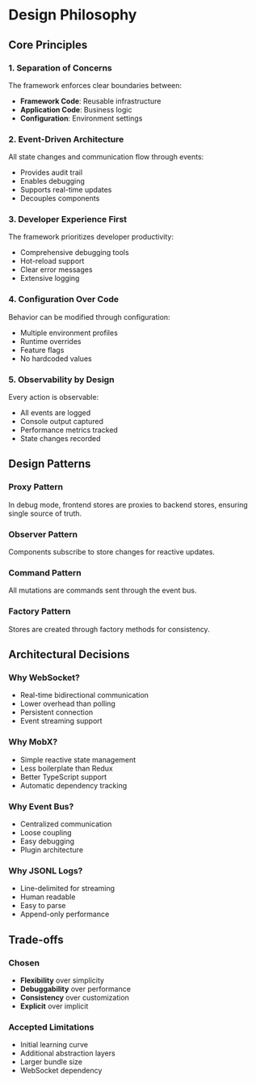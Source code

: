 # Design Philosophy

## Core Principles

### 1. Separation of Concerns

The framework enforces clear boundaries between:
- **Framework Code**: Reusable infrastructure
- **Application Code**: Business logic
- **Configuration**: Environment settings

### 2. Event-Driven Architecture

All state changes and communication flow through events:
- Provides audit trail
- Enables debugging
- Supports real-time updates
- Decouples components

### 3. Developer Experience First

The framework prioritizes developer productivity:
- Comprehensive debugging tools
- Hot-reload support
- Clear error messages
- Extensive logging

### 4. Configuration Over Code

Behavior can be modified through configuration:
- Multiple environment profiles
- Runtime overrides
- Feature flags
- No hardcoded values

### 5. Observability by Design

Every action is observable:
- All events are logged
- Console output captured
- Performance metrics tracked
- State changes recorded

## Design Patterns

### Proxy Pattern
In debug mode, frontend stores are proxies to backend stores, ensuring single source of truth.

### Observer Pattern
Components subscribe to store changes for reactive updates.

### Command Pattern
All mutations are commands sent through the event bus.

### Factory Pattern
Stores are created through factory methods for consistency.

## Architectural Decisions

### Why WebSocket?
- Real-time bidirectional communication
- Lower overhead than polling
- Persistent connection
- Event streaming support

### Why MobX?
- Simple reactive state management
- Less boilerplate than Redux
- Better TypeScript support
- Automatic dependency tracking

### Why Event Bus?
- Centralized communication
- Loose coupling
- Easy debugging
- Plugin architecture

### Why JSONL Logs?
- Line-delimited for streaming
- Human readable
- Easy to parse
- Append-only performance

## Trade-offs

### Chosen
- **Flexibility** over simplicity
- **Debuggability** over performance
- **Consistency** over customization
- **Explicit** over implicit

### Accepted Limitations
- Initial learning curve
- Additional abstraction layers
- Larger bundle size
- WebSocket dependency